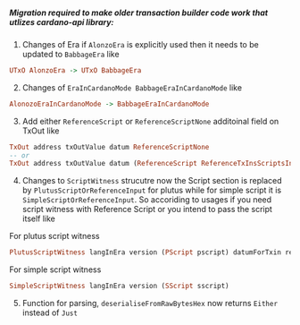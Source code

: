 ##### Migration required to make older transaction builder code work that utlizes cardano-api library:

1. Changes of Era if `AlonzoEra` is explicitly used then it needs to be updated to `BabbageEra` like 
```haskell
UTxO AlonzoEra -> UTxO BabbageEra
```
2. Changes of `EraInCardanoMode BabbageEraInCardanoMode` like
```haskell
AlonozoEraInCardanoMode -> BabbageEraInCardanoMode
```
3. Add either `ReferenceScript` or `ReferenceScriptNone` additoinal field on TxOut like
```haskell
TxOut address txOutValue datum ReferenceScriptNone
-- or
TxOut address txOutValue datum (ReferenceScript ReferenceTxInsScriptsInlineDatumsInBabbageEra script)
```
4. Changes to `ScriptWitness` strucutre now the Script section is replaced by `PlutusScriptOrReferenceInput` for plutus while for simple script it is `SimpleScriptOrReferenceInput`. So accoriding to usages if you need script witness with Reference Script or you intend to pass the script itself like

For plutus script witness
```haskell
PlutusScriptWitness langInEra version (PScript pscript) datumForTxin redeemer exUnits
```
For simple script witness
```haskell
SimpleScriptWitness langInEra version (SScript sscript)
```

5. Function for parsing,  `deserialiseFromRawBytesHex` now returns `Either` instead of `Just`
